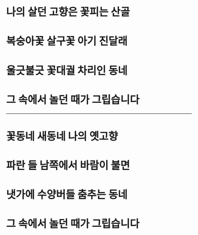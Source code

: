 # 나의 살던 고향은 꽃피는 산골 
# 복숭아꽃 살구꽃 아기 진달래 
# 울긋불긋 꽃대궐 차리인 동네 
# 그 속에서 놀던 때가 그립습니다 

----

# 꽃동네 새동네 나의 옛고향 
# 파란 들 남쪽에서 바람이 불면 
# 냇가에 수양버들 춤추는 동네 
# 그 속에서 놀던 때가 그립습니다
